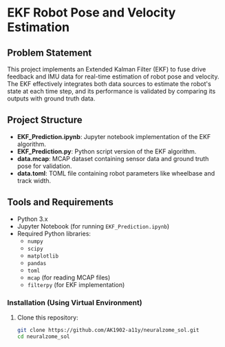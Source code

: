 # EKF Robot Pose and Velocity Estimation

## Problem Statement

This project implements an Extended Kalman Filter (EKF) to fuse drive feedback and IMU data for real-time estimation of robot pose and velocity. The EKF effectively integrates both data sources to estimate the robot's state at each time step, and its performance is validated by comparing its outputs with ground truth data.

## Project Structure

- **EKF_Prediction.ipynb**: Jupyter notebook implementation of the EKF algorithm.
- **EKF_Prediction.py**: Python script version of the EKF algorithm.
- **data.mcap**: MCAP dataset containing sensor data and ground truth pose for validation.
- **data.toml**: TOML file containing robot parameters like wheelbase and track width.

## Tools and Requirements

- Python 3.x
- Jupyter Notebook (for running `EKF_Prediction.ipynb`)
- Required Python libraries:
  - `numpy`
  - `scipy`
  - `matplotlib`
  - `pandas`
  - `toml`
  - `mcap` (for reading MCAP files)
  - `filterpy` (for EKF implementation)

### Installation (Using Virtual Environment)

1. Clone this repository:
   ```bash
   git clone https://github.com/AK1902-a11y/neuralzome_sol.git
   cd neuralzome_sol

